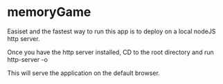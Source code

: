 # memoryGame
Easiset and the fastest way to run this app is to deploy on a local nodeJS http server.

Once you have the http server installed, CD to the root directory and run http-server -o

This will serve the application on the default browser.
